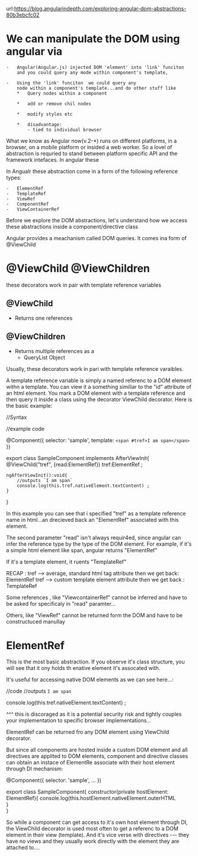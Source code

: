 url:https://blog.angularindepth.com/exploring-angular-dom-abstractions-80b3ebcfc02

We can manipulate the DOM using angular via
======================================================
	-	Angular(Angular.js) injected DOM 'element' into 'link' funciton
		and you could query any mode within component's template,

	-	Using the 'link' funciton  we could query any
		node within a component's template...and do other stuff like
		*	Query nodes within a component

		*	add or remove chil nodes

		*	modify styles etc

		*	disadvantage:
			- tied to individual browser





What we know as Angular now(v.2-*) runs on different platforms,  in a browser, 
on a mobile platform or insided a web worker.  So a lovel of abstraction is requried to 
stand between platform specific API and the framework intefaces.  In angular these 

In Angualr these abstraction come in a form of the following reference types:

	-	ElementRef
	-	TemplateRef
	-	ViewRef
	-	ComponentRef
	-	ViewContainerRef



Before we explore the DOM abstractions, let's understand how we access these 
abstractions inside a component/directive class 


Angular provides a meachanism called DOM queries.  It comes ina form of 
@ViewChild 



@ViewChild   @ViewChildren
=============================================================
these decorators work in pair with template reference variables



@ViewChild
-----------------------------------------------------------
-	Returns one references


@ViewChildren
----------------------------------------------------------
-	Returns multiple references as a 
	*	QueryList Object



Usually, these decorators work in pari with template reference varaibles.

A template reference variable is simply a named referenc to a DOM 
element withn a template.  You can view it a something similiar to 
the "id" attribute of an html element.  You mark a DOM element with a template 
reference  and then query it inside a class using the decorator ViewChild decorator.
Here is the basic example:

//Syntax 




//example code 

@Component({
    selector: 'sample',
    template: `
        <span #tref>I am span</span>
    `
})

export class SampleComponent implements AfterViewInit{
	@ViewChild("tref", {read:ElementRef}) tref:ElementRef ;

	ngAfterViewInit():void{
		//outputs `I am span`
		console.log(this.tref.nativeElement.textContent) ;
	}

}



In this example you can see that i specified "tref" as a template reference 
name in html...an drecieved back an "ElementRef" associated with this element.

The second parameter "read" isn't always requir4ed, since angular can infer the 
reference type by the type of the DOM element.  For example, if it's a simple 
html element like span, angular returns "ElementRef"


If it's a template element, it ruents "TemplateRef"


RECAP :   tref --> average, standard html tag attribute then we get back: ElementRef
          tref --> custom template element attribute then we get back : TemplateRef



Some references , like "ViewcontainerRef" cannot be inferred and have to be asked for
specificaly in "read" paramter...


Others, like "ViewRef" cannot be returned form the DOM and have to be constructuced manullay





ElementRef
=========================================================================
This is the most basic abstraction.  If you observe it's class structure, you will
see that it ony holds th enative element it's assocated with.

It's useful for accessing native DOM elements as we can see here...:


//code
//outputs `I am span`

console.log(this.tref.nativeElement.textContent) ;




^^^ this is discoraged as it is a potential security risk and 
tightly couples your implementation to specific browser implementations...

ElementRef can be returned fro any DOM element using ViewChild decorator.

But since all components are hosted inside a custom  DOM element and all directives are applited to DOM elements, component and 
directive classes can obtain an instace of ElementRe associate with their
host element through DI mechanism:


@Component({
	selector: 'sample',
	...
})


export class SampleComponent{
	constructor(private hostElement: ElementRef){
		console.log(this.hostElement.nativeElement.outerHTML	
	}	
}


So while a component can get access to it's own host element through DI, the 
ViewChild decorator is used most often to get a referenc to a DOM element
in their view (template).   And it's vice verse with directives --- they have no views and they usually work directly with the element they are attached to....


